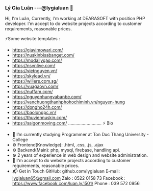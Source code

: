 ### Lý Gia Luân ---@lygialuan 👋

Hi, I'm Luân, Currently, I'm working at DEARASOFT with position PHP developer. I'm accept to do website projects according to customer requirements, reasonable prices.

⚡Some website templates :
+ https://giavimowari.com/
+ https://nuskinbisabanget.com/
+ https://modailygao.com/
+ https://nsvnlive.com/
+ https://vietnguyen.vn/
+ https://skylead.vn/
+ https://willers.com.sg/
+ https://vuagaovn.com/
+ https://nuffam.com/
+ https://nguyenhungvabanbe.com/
+ https://vanchuongthanhphohochiminh.vn/nguyen-hung
+ https://dongho24h.com/
+ https://baolongpc.vn/
+ https://thuviennuskin.com/
+ https://saigonmoving.com/
...........................
⚡ Bio
- 🌱 I’m currently studying Programmer at Ton Duc Thang University - College
- ⚙️ Frontend(Knowledge): .html, .css, .js, .ajax
- ⚙️ Backend(Main): php, mysql, firebase, handling api.
- ⚙️ 2 years of experience in web design and website administration.
- 👯 I'm accept to do website projects according to customer requirements, reasonable prices.
- 📬 Get in Touch
    GitHub: github.com/lygialuan
    E-mail: lygialuan65@gmail.com
    Zalo : 0522 0158 73
    Facebook : https://www.facebook.com/luan.ly.1501/
    Phone : 039 572 0956

